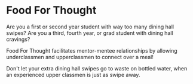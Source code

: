 Food For Thought
=============

Are you a first or second year student with way too many dining hall swipes? 
Are you a third, fourth year, or grad student with dining hall cravings?

Food For Thought facilitates mentor-mentee relationships by allowing underclassmen and upperclassmen to connect over a meal! 

Don't let your extra dining hall swipes go to waste on bottled water, when an experienced upper classmen is just as swipe away.
